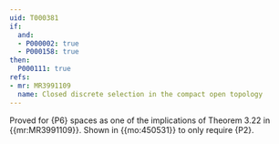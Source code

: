 ```yaml
---
uid: T000381
if:
  and:
  - P000002: true
  - P000158: true
then:
  P000111: true
refs:
- mr: MR3991109
  name: Closed discrete selection in the compact open topology
---
```


Proved for {P6} spaces as one of the implications of Theorem 3.22 in {{mr:MR3991109}}. Shown in {{mo:450531}} to only require {P2}.